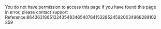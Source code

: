 You do not have permission to access this page If you have found this page in error, please contact support Reference:864363196513243548346540784153285245920034968299102359